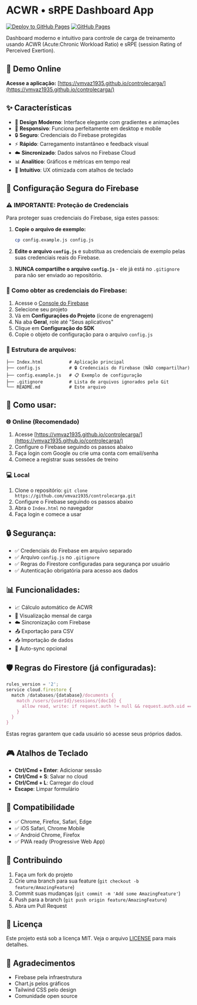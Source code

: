 # ACWR • sRPE Dashboard App

[![Deploy to GitHub Pages](https://github.com/vmvaz1935/controlecarga/actions/workflows/deploy.yml/badge.svg)](https://github.com/vmvaz1935/controlecarga/actions/workflows/deploy.yml)
[![GitHub Pages](https://img.shields.io/badge/GitHub%20Pages-Live-blue?style=flat&logo=github)](https://vmvaz1935.github.io/controlecarga/)

Dashboard moderno e intuitivo para controle de carga de treinamento usando ACWR (Acute:Chronic Workload Ratio) e sRPE (session Rating of Perceived Exertion).

## 🚀 Demo Online

**Acesse a aplicação:** [https://vmvaz1935.github.io/controlecarga/](https://vmvaz1935.github.io/controlecarga/)

## ✨ Características

- 🎨 **Design Moderno**: Interface elegante com gradientes e animações
- 📱 **Responsivo**: Funciona perfeitamente em desktop e mobile
- 🔒 **Seguro**: Credenciais do Firebase protegidas
- ⚡ **Rápido**: Carregamento instantâneo e feedback visual
- ☁️ **Sincronizado**: Dados salvos no Firebase Cloud
- 📊 **Analítico**: Gráficos e métricas em tempo real
- 🎯 **Intuitivo**: UX otimizada com atalhos de teclado

## 🔐 Configuração Segura do Firebase

### ⚠️ IMPORTANTE: Proteção de Credenciais

Para proteger suas credenciais do Firebase, siga estes passos:

1. **Copie o arquivo de exemplo:**
   ```bash
   cp config.example.js config.js
   ```

2. **Edite o arquivo `config.js`** e substitua as credenciais de exemplo pelas suas credenciais reais do Firebase.

3. **NUNCA compartilhe o arquivo `config.js`** - ele já está no `.gitignore` para não ser enviado ao repositório.

### 🔧 Como obter as credenciais do Firebase:

1. Acesse o [Console do Firebase](https://console.firebase.google.com/)
2. Selecione seu projeto
3. Vá em **Configurações do Projeto** (ícone de engrenagem)
4. Na aba **Geral**, role até "Seus aplicativos"
5. Clique em **Configuração do SDK**
6. Copie o objeto de configuração para o arquivo `config.js`

### 📁 Estrutura de arquivos:

```
├── Index.html          # Aplicação principal
├── config.js           # 🔒 Credenciais do Firebase (NÃO compartilhar)
├── config.example.js   # 📋 Exemplo de configuração
├── .gitignore          # Lista de arquivos ignorados pelo Git
└── README.md           # Este arquivo
```

## 🚀 Como usar:

### 🌐 **Online (Recomendado)**
1. Acesse [https://vmvaz1935.github.io/controlecarga/](https://vmvaz1935.github.io/controlecarga/)
2. Configure o Firebase seguindo os passos abaixo
3. Faça login com Google ou crie uma conta com email/senha
4. Comece a registrar suas sessões de treino

### 💻 **Local**
1. Clone o repositório: `git clone https://github.com/vmvaz1935/controlecarga.git`
2. Configure o Firebase seguindo os passos abaixo
3. Abra o `Index.html` no navegador
4. Faça login e comece a usar

## 🔒 Segurança:

- ✅ Credenciais do Firebase em arquivo separado
- ✅ Arquivo `config.js` no `.gitignore`
- ✅ Regras do Firestore configuradas para segurança por usuário
- ✅ Autenticação obrigatória para acesso aos dados

## 📊 Funcionalidades:

- 📈 Cálculo automático de ACWR
- 📅 Visualização mensal de carga
- ☁️ Sincronização com Firebase
- 📤 Exportação para CSV
- 📥 Importação de dados
- 🔄 Auto-sync opcional

## 🛡️ Regras do Firestore (já configuradas):

```javascript
rules_version = '2';
service cloud.firestore {
  match /databases/{database}/documents {
    match /users/{userId}/sessions/{docId} {
      allow read, write: if request.auth != null && request.auth.uid == userId;
    }
  }
}
```

Estas regras garantem que cada usuário só acesse seus próprios dados.

## 🎮 Atalhos de Teclado

- **Ctrl/Cmd + Enter**: Adicionar sessão
- **Ctrl/Cmd + S**: Salvar no cloud
- **Ctrl/Cmd + L**: Carregar do cloud
- **Escape**: Limpar formulário

## 📱 Compatibilidade

- ✅ Chrome, Firefox, Safari, Edge
- ✅ iOS Safari, Chrome Mobile
- ✅ Android Chrome, Firefox
- ✅ PWA ready (Progressive Web App)

## 🤝 Contribuindo

1. Faça um fork do projeto
2. Crie uma branch para sua feature (`git checkout -b feature/AmazingFeature`)
3. Commit suas mudanças (`git commit -m 'Add some AmazingFeature'`)
4. Push para a branch (`git push origin feature/AmazingFeature`)
5. Abra um Pull Request

## 📄 Licença

Este projeto está sob a licença MIT. Veja o arquivo [LICENSE](LICENSE) para mais detalhes.

## 🙏 Agradecimentos

- Firebase pela infraestrutura
- Chart.js pelos gráficos
- Tailwind CSS pelo design
- Comunidade open source

